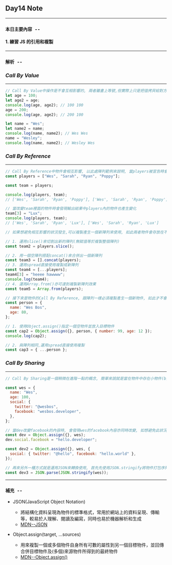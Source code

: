 ## **Day14 Note**

---

### `本日主要內容 --`

#### 1. 練習 JS 的引用和複製

---

### `解析 --`

### **_Call By Value_**

---

```js
// Call By Value中操作是不會互相影響的, 兩者雖畫上等號,但實際上只是把值拷貝給對方, 兩者存在的記憶體位置不同, 故不會受對方干擾
let age = 100;
let age2 = age;
console.log(age, age2); // 100 100
age = 200;
console.log(age, age2); // 200 100

let name = "Wes";
let name2 = name;
console.log(name, name2); // Wes Wes
name = "Wesley";
console.log(name, name2); // Wesley Wes
```

### **_Call By Reference_**

---

```js
// Call By Reference中物件會相互影響, 以此處陣列範例來說明, 當players被宣告時會在記憶體中建立一個物件的位置,並將players指向物件, 當宣告team和players相同時會將記憶體中的物件傳給team,所以players和team都會指向同樣一個物件,此時如果操作其中一個物件則會兩者都受影響
const players = ["Wes", "Sarah", "Ryan", "Poppy"];

const team = players;

console.log(players, team);
// ['Wes', 'Sarah', 'Ryan', 'Poppy'], ['Wes', 'Sarah', 'Ryan', 'Poppy']

// 當改變team裡面的物件時會發現輸出結果中players內的物件也產生變化
team[3] = "Lux";
console.log(players, team);
// ['Wes', 'Sarah', 'Ryan', 'Lux'], ['Wes', 'Sarah', 'Ryan', 'Lux']

// 如果想避免相互影響的狀況發生,可以複製產生一個新陣列來使用, 如此兩者物件會存放在不同記憶體中, 便不會相互干擾, 而在陣列中有以下常用四種方法可以使用

// 1. 運用slice()來切割出新的陣列(無賦值等於複製整個陣列)
const team2 = players.slice();

// 2. 用一個空陣列搭配concat()來合併出一個新陣列
const team3 = [].concat(players);
// 3. 運用spread直接使用複製成新陣列
const team4 = [...players];
team4[3] = "heeee hawwww";
console.log(team4);
// 4. 運用Array.from()亦可達到複製新陣列效果
const team5 = Array.from(players);

// 接下來是物件的Call By Reference, 跟陣列一樣必須複製產生一個新物件, 如此才不會相互影響, 以下為常用兩種方法
const person = {
  name: "Wes Bos",
  age: 80,
};

// 1. 使用Object.assign()指定一個空物件並放入目標物件
const cap2 = Object.assign({}, person, { number: 99, age: 12 });
console.log(cap2);

// 2. 與陣列相同,運用spread直接使用複製
const cap3 = { ...person };
```

### **_Call By Sharing_**

---

```js
// Call By Sharing是一個稍微在進階一點的概念, 簡單來說就是當在物件中存在小物件(b)時, 即使是已經運用複製產生新物件的方式去操作, 但複製來的新物件中的小物件(c)與原物件存在的小物件(b)為相同物件, 此時當改變小物件(c)的值時, 原物件的小物件(b)亦會改變

const wes = {
  name: "Wes",
  age: 100,
  social: {
    twitter: "@wesbos",
    facebook: "wesbos.developer",
  },
};

// 當dev改變facebook的內容時, 會發現wes的facebook內容亦同時改變, 如想避免此狀況, 除非於複製過去的同時進行social的改變讓兩者成為不同的東西時(dev2), 便不會相互影響, 但現實情況有時是無法在複製過去的同時就產生變化
const dev = Object.assign({}, wes);
dev.social.facebook = "hello.developer";

const dev2 = Object.assign({}, wes, {
  social: { twitter: "@hello", facebook: "hello.world" },
});

// 再來另外一種方式就是運用JSON來轉換使用, 首先先使用JSON.stringify將物件打包序列化成JSON字串, 再使用JSON.parse將序列化的字串解析成新物件, 此時兩個物件已全是不同物件, 即使dev3內的social內容改變也不會影響到wes
const dev3 = JSON.parse(JSON.stringify(wes));
```

---

### **`補充 --`**

- JSON(JavaScript Object Notation)

  - 將結構化資料呈現為物件的標準格式，常用於網站上的資料呈現、傳輸等，較易於人理解、閱讀及編寫，同時也易於機器解析和生成
  - [MDN--JSON](https://developer.mozilla.org/en-US/docs/Learn/JavaScript/Objects/JSON)

- Object.assign(target, ...sources)

  - 用來複製一個或多個物件自身所有可數的屬性到另一個目標物件，並回傳合併目標物件及(多個)來源物件所得到的最終物件
  - [MDN--Object.assign()](https://developer.mozilla.org/en-US/docs/Web/JavaScript/Reference/Global_Objects/Object/assign)
